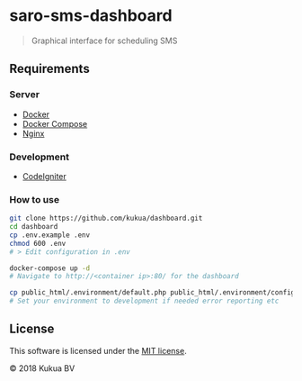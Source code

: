 # saro-sms-dashboard
> Graphical interface for scheduling SMS

## Requirements

### Server

* [Docker](http://docs.docker.com/linux/started/)
* [Docker Compose](https://docs.docker.com/compose/install/)
* [Nginx](http://nginx.org/)

### Development

* [CodeIgniter](http://www.codeigniter.com/user_guide/)

### How to use

```bash
git clone https://github.com/kukua/dashboard.git
cd dashboard
cp .env.example .env
chmod 600 .env
# > Edit configuration in .env

docker-compose up -d
# Navigate to http://<container ip>:80/ for the dashboard

cp public_html/.environment/default.php public_html/.environment/config.php
# Set your environment to development if needed error reporting etc

```

## License

This software is licensed under the [MIT license](https://github.com/kukua/dashboard/blob/master/LICENSE).

© 2018 Kukua BV